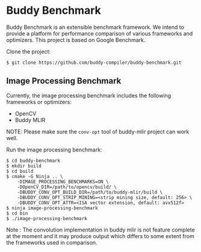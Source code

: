 # Buddy Benchmark

Buddy Benchmark is an extensible benchmark framework. 
We intend to provide a platform for performance comparison of various frameworks and optimizers.
This project is based on Google Benchmark. 

Clone the project:

```
$ git clone https://github.com/buddy-compiler/buddy-benchmark.git
```

## Image Processing Benchmark

Currently, the image processing benchmark includes the following frameworks or optimizers:

- OpenCV
- Buddy MLIR

NOTE: Please make sure the `conv-opt` tool of buddy-mlir project can work well.

Run the image processing benchmark:

```
$ cd buddy-benchmark
$ mkdir build
$ cd build
$ cmake -G Ninja .. \
    -DIMAGE_PROCESSING_BENCHMARKS=ON \
    -DOpenCV_DIR=/path/to/opencv/build/ \
    -DBUDDY_CONV_OPT_BUILD_DIR=/path/to/buddy-mlir/build \
    -DBUDDY_CONV_OPT_STRIP_MINING=<strip mining size, default: 256> \
    -DBUDDY_CONV_OPT_ATTR=<ISA vector extension, default: avx512f>
$ ninja image-processing-benchmark
$ cd bin
$ ./image-processing-benchmark
```

Note : The convolution implementation in buddy mlir is not feature complete at the moment and it may produce output which differs to some extent from the frameworks used in comparison. 
